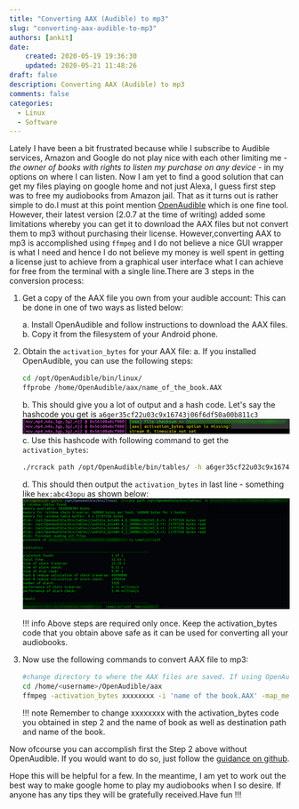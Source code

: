 ```yaml
---
title: "Converting AAX (Audible) to mp3"
slug: "converting-aax-audible-to-mp3"
authors: [ankit]
date: 
    created: 2020-05-19 19:36:30
    updated: 2020-05-21 11:48:26
draft: false
description: Converting AAX (Audible) to mp3
comments: false
categories:
  - Linux
  - Software
---
```


Lately I have been a bit frustrated because while I subscribe to Audible services, Amazon and Google do not play nice with each other limiting me - *the owner of books with rights to listen my purchase on any device* - in my options on where I can listen. Now I am yet to find a good solution that can get my files playing on google home and not just Alexa, I guess first step was to free my audiobooks from Amazon jail. That as it turns out is rather simple to do.I must at this point mention [OpenAudible](https://openaudible.org/) which is one fine tool. However, their latest version (2.0.7 at the time of writing) added some limitations whereby you can get it to download the AAX files but not convert them to mp3 without purchasing their license. However,converting AAX to mp3 is accomplished using `ffmpeg` and I do not believe a nice GUI wrapper is what I need and hence I do not believe my money is well spent in getting a license just to achieve from a graphical user interface what I can achieve for free from the terminal with a single line.There are 3 steps in the conversion process:

<!-- more -->

1.  Get a copy of the AAX file you own from your audible account: This
    can be done in one of two ways as listed below:
    
    a. Install OpenAudible and follow instructions to download the AAX
    files.  
    b. Copy it from the filesystem of your Android phone.

2.  Obtain the `activation_bytes` for your AAX file: 
    a. If you installed OpenAudible, you can use the following steps:
    ```bash linenums="1"
    cd /opt/OpenAudible/bin/linux/
    ffprobe /home/OpenAudible/aax/name_of_the_book.AAX 
    ```
    b. This should give you a lot of output and a hash code. Let's say
    the hashcode you get is `a6ger35cf22u03c9x16743j06f6df50a00b811c3`
    ![aax\_hash\_code](../assets/images/2020/05/2020-05-1919-17-07.png)
    c. Use this hashcode with following command to get the `activation_bytes`:
       ```bash linenums="1"
       ./rcrack path /opt/OpenAudible/bin/tables/ -h a6ger35cf22u03c9x16743j06f6df50a00b811c3
       ```
    d. This should then output the `activation_bytes` in last line - something like `hex:abc43opu` as shown below:
    ![activation\_byte](../assets/images/2020/05/2020-05-1919-46-13-1.png)
    
    !!! info
        Above steps are required only once. Keep the activation_bytes code that you obtain above safe as it can be used for converting all your audiobooks.
    
3.  Now use the following commands to convert AAX file to mp3:
    ```bash linenums="1"
    #change directory to where the AAX files are saved. If using OpenAudible it will be in /home/<username>/OpenAudible/aax
    cd /home/<username>/OpenAudible/aax
    ffmpeg -activation_bytes xxxxxxxx -i 'name of the book.AAX' -map_metadata 0 -codec:a libmp3lame -qscale:a 6 /home/<username>/OpenAudible/mp3/name\ of\ the\ book.mp3
    ```
    
    !!! note
        Remember to change xxxxxxxx with the activation_bytes code you obtained in step 2 and the name of book as well as destination path and name of the book.

Now ofcourse you can accomplish first the Step 2 above without OpenAudible. If you would want to do so, just follow the [guidance on github](https://github.com/inAudible-NG/tables). 

Hope this will be helpful for a few. In the meantime, I am yet to work out the best way to make google home to play my audiobooks when I so desire. If anyone has any tips they will be gratefully received.Have fun !!!